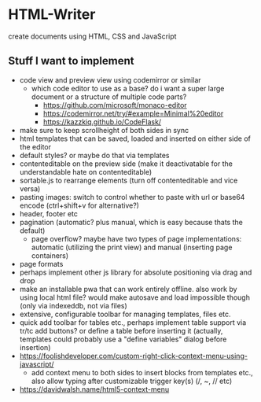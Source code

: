# HTML-Writer
create documents using HTML, CSS and JavaScript

## Stuff I want to implement
- code view and preview view using codemirror or similar
  - which code editor to use as a base? do i want a super large document or a structure of multiple code parts?
    - https://github.com/microsoft/monaco-editor
    - https://codemirror.net/try/#example=Minimal%20editor
    - https://kazzkiq.github.io/CodeFlask/
- make sure to keep scrollheight of both sides in sync
- html templates that can be saved, loaded and inserted on either side of the editor
- default styles? or maybe do that via templates
- contenteditable on the preview side (make it deactivatable for the understandable hate on contenteditable)
- sortable.js to rearrange elements (turn off contenteditable and vice versa)
- pasting images: switch to control whether to paste with url or base64 encode (ctrl+shift+v for alternative?)
- header, footer etc
- pagination (automatic? plus manual, which is easy because thats the default)
  - page overflow? maybe have two types of page implementations: automatic (utilizing the print view) and manual (inserting page containers)
- page formats
- perhaps implement other js library for absolute positioning via drag and drop
- make an installable pwa that can work entirely offline. also work by using local html file? would make autosave and load impossible though (only via indexeddb, not via files)
- extensive, configurable toolbar for managing templates, files etc.
- quick add toolbar for tables etc., perhaps implement table support via tr/tc add buttons? or define a table before inserting it (actually, templates could probably use a "define variables" dialog before insertion)
- https://foolishdeveloper.com/custom-right-click-context-menu-using-javascript/
  - add context menu to both sides to insert blocks from templates etc., also allow typing after customizable trigger key(s) (/, ~, // etc)
- https://davidwalsh.name/html5-context-menu